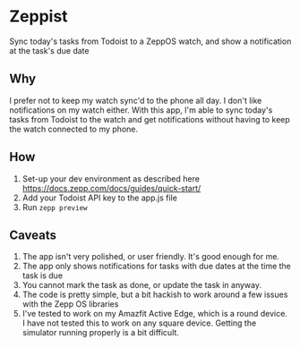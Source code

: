 # Zeppist
Sync today's tasks from Todoist to a ZeppOS watch, and show a notification at
the task's due date

## Why
I prefer not to keep my watch sync'd to the phone all day. I don't like notifications
on my watch either. With this app, I'm able to sync today's tasks from Todoist
to the watch and get notifications without having to keep the watch connected to
my phone.

## How
1. Set-up your dev environment as described here https://docs.zepp.com/docs/guides/quick-start/
2. Add your Todoist API key to the app.js file
3. Run `zepp preview`


## Caveats
1. The app isn't very polished, or user friendly. It's good enough for me.
2. The app only shows notifications for tasks with due dates at the time the task
is due
3. You cannot mark the task as done, or update the task in anyway.
4. The code is pretty simple, but a bit hackish to work around a few issues with
the Zepp OS libraries
5. I've tested to work on my Amazfit Active Edge, which is a round device. I have
not tested this to work on any square device. Getting the simulator running properly
is a bit difficult.
